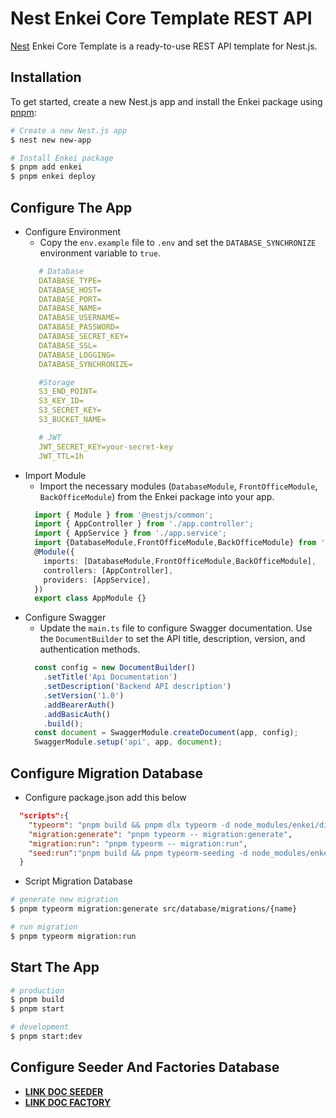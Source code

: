 
# Nest Enkei Core Template REST API
[Nest](https://github.com/nestjs/nest) Enkei Core Template is a ready-to-use REST API template for Nest.js.

## Installation
To get started, create a new Nest.js app and install the Enkei package using [pnpm](https://pnpm.io/):
```bash
# Create a new Nest.js app
$ nest new new-app

# Install Enkei package
$ pnpm add enkei
$ pnpm enkei deploy
```
## Configure The App
-  Configure Environment
   - Copy the `env.example` file to `.env` and set the `DATABASE_SYNCHRONIZE` environment variable to `true`.
   ```yaml
      # Database
      DATABASE_TYPE=
      DATABASE_HOST=
      DATABASE_PORT=
      DATABASE_NAME=
      DATABASE_USERNAME=
      DATABASE_PASSWORD=
      DATABASE_SECRET_KEY=
      DATABASE_SSL=
      DATABASE_LOGGING=
      DATABASE_SYNCHRONIZE=

      #Storage
      S3_END_POINT=
      S3_KEY_ID=
      S3_SECRET_KEY=
      S3_BUCKET_NAME=

      # JWT
      JWT_SECRET_KEY=your-secret-key
      JWT_TTL=1h
   ```
- Import Module
  - Import the necessary modules (`DatabaseModule`, `FrontOfficeModule`, `BackOfficeModule`) from the Enkei package into your app.
  ```typescript
    import { Module } from '@nestjs/common';
    import { AppController } from './app.controller';
    import { AppService } from './app.service';
    import {DatabaseModule,FrontOfficeModule,BackOfficeModule} from 'enkei';
    @Module({
      imports: [DatabaseModule,FrontOfficeModule,BackOfficeModule],
      controllers: [AppController],
      providers: [AppService],
    })
    export class AppModule {}
  ```
- Configure Swagger
  - Update the `main.ts` file to configure Swagger documentation. Use the `DocumentBuilder` to set the API title, description, version, and authentication methods.
  ```typescript
    const config = new DocumentBuilder()
      .setTitle('Api Documentation')
      .setDescription('Backend API description')
      .setVersion('1.0')
      .addBearerAuth()
      .addBasicAuth()
      .build();
    const document = SwaggerModule.createDocument(app, config);
    SwaggerModule.setup('api', app, document);
  ```
## Configure Migration Database
- Configure package.json add this below
```json
  "scripts":{
    "typeorm": "pnpm build && pnpm dlx typeorm -d node_modules/enkei/dist/database/data-source.js",
    "migration:generate": "pnpm typeorm -- migration:generate",
    "migration:run": "pnpm typeorm -- migration:run",
    "seed:run":"pnpm build && pnpm typeorm-seeding -d node_modules/enkei/dist/database/data-source.js seed {path default seed}"
  }  
```
- Script Migration Database
```bash
# generate new migration
$ pnpm typeorm migration:generate src/database/migrations/{name}

# run migration
$ pnpm typeorm migration:run
```
## Start The App
```bash
# production
$ pnpm build
$ pnpm start

# development
$ pnpm start:dev
```
## Configure Seeder And Factories Database
- [**LINK DOC SEEDER**](https://www.npmjs.com/package/@jorgebodega/typeorm-seeding)
- [**LINK DOC FACTORY**](https://www.npmjs.com/package/@jorgebodega/typeorm-factory)